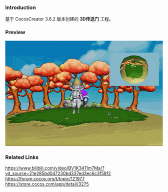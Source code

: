 ### Introduction
基于 CocosCreator 3.6.2 版本创建的 **3D传送门** 工程。

### Preview
![image](../../../gif/202211/2022111801.gif)

### Related Links
https://www.bilibili.com/video/BV1K3411m7Ma/?vd_source=21e285bd0d7230bd337ed3ec6c3f58f2    
https://forum.cocos.org/t/topic/121977    
https://store.cocos.com/app/detail/3275